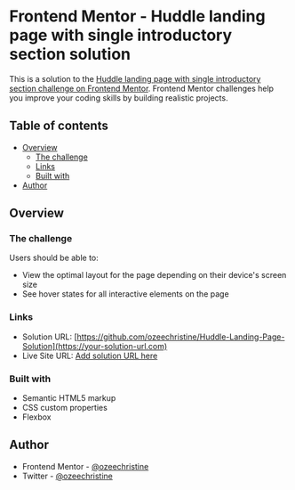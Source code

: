 # Frontend Mentor - Huddle landing page with single introductory section solution

This is a solution to the [Huddle landing page with single introductory section challenge on Frontend Mentor](https://www.frontendmentor.io/challenges/huddle-landing-page-with-a-single-introductory-section-B_2Wvxgi0). Frontend Mentor challenges help you improve your coding skills by building realistic projects. 

## Table of contents

- [Overview](#overview)
  - [The challenge](#the-challenge)
  - [Links](#links)
  - [Built with](#built-with)
- [Author](#author)


## Overview

### The challenge

Users should be able to:

- View the optimal layout for the page depending on their device's screen size
- See hover states for all interactive elements on the page

### Links

- Solution URL: [https://github.com/ozeechristine/Huddle-Landing-Page-Solution](https://your-solution-url.com)
- Live Site URL: [Add solution URL here](https://ozeechristine.github.io/Huddle-Landing-Page-Solution/)


### Built with

- Semantic HTML5 markup
- CSS custom properties
- Flexbox


## Author

- Frontend Mentor - [@ozeechristine](https://www.frontendmentor.io/profile/ozeechrist)
- Twitter - [@ozeechristine](https://www.twitter.com/ozeechristine)

